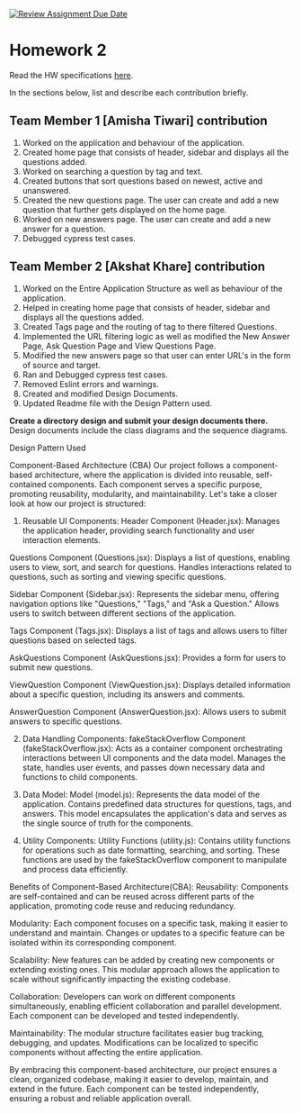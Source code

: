 [![Review Assignment Due Date](https://classroom.github.com/assets/deadline-readme-button-24ddc0f5d75046c5622901739e7c5dd533143b0c8e959d652212380cedb1ea36.svg)](https://classroom.github.com/a/Mvibic7M)
# Homework 2
Read the HW specifications [here](https://northeastern-my.sharepoint.com/:w:/g/personal/j_mitra_northeastern_edu/Ee5EyOzz3KlPoaqm2IFtL0YBfD9GE204MLqmaTNKiIEOSQ?e=CSPCfb).

In the sections below, list and describe each contribution briefly.

## Team Member 1 [Amisha Tiwari] contribution
1. Worked on the application and behaviour of the application.
2. Created home page that consists of header, sidebar and displays all the questions added.
3. Worked on searching a question by tag and text.
4. Created buttons that sort questions based on newest, active and unanswered.
5. Created the new questions page. The user can create and add a new question that further gets displayed on the home page.
6. Worked on new answers page. The user can create and add a new answer for a question.
7. Debugged cypress test cases.

## Team Member 2 [Akshat Khare] contribution
1. Worked on the Entire Application Structure as well as behaviour of the application.
2. Helped in creating home page that consists of header, sidebar and displays all the questions added.
3. Created Tags page and the routing of tag to there filtered Questions.
4. Implemented the URL filtering logic as well as modified the New Answer Page, Ask Question Page and View Questions Page. 
6. Modified the new answers page so that user can enter URL's in the form of source and target.
7. Ran and Debugged cypress test cases.
8. Removed Eslint errors and warnings.
9. Created and modified Design Documents.
10. Updated Readme file with the Design Pattern used.

**Create a directory design and submit your design documents there.** Design documents include the class diagrams and the sequence diagrams.

Design Pattern Used

Component-Based Architecture (CBA)
Our project follows a component-based architecture, where the application is divided into reusable, self-contained components. Each component serves a specific purpose, promoting reusability, modularity, and maintainability. Let's take a closer look at how our project is structured:

1. Reusable UI Components:
Header Component (Header.jsx): Manages the application header, providing search functionality and user interaction elements.

Questions Component (Questions.jsx): Displays a list of questions, enabling users to view, sort, and search for questions. Handles interactions related to questions, such as sorting and viewing specific questions.

Sidebar Component (Sidebar.jsx): Represents the sidebar menu, offering navigation options like "Questions," "Tags," and "Ask a Question." Allows users to switch between different sections of the application.

Tags Component (Tags.jsx): Displays a list of tags and allows users to filter questions based on selected tags.

AskQuestions Component (AskQuestions.jsx): Provides a form for users to submit new questions.

ViewQuestion Component (ViewQuestion.jsx): Displays detailed information about a specific question, including its answers and comments.

AnswerQuestion Component (AnswerQuestion.jsx): Allows users to submit answers to specific questions.

2. Data Handling Components:
fakeStackOverflow Component (fakeStackOverflow.jsx): Acts as a container component orchestrating interactions between UI components and the data model. Manages the state, handles user events, and passes down necessary data and functions to child components.

3. Data Model:
Model (model.js): Represents the data model of the application. Contains predefined data structures for questions, tags, and answers. This model encapsulates the application's data and serves as the single source of truth for the components.

4. Utility Components:
Utility Functions (utility.js): Contains utility functions for operations such as date formatting, searching, and sorting. These functions are used by the fakeStackOverflow component to manipulate and process data efficiently.

Benefits of Component-Based Architecture(CBA):
Reusability: Components are self-contained and can be reused across different parts of the application, promoting code reuse and reducing redundancy.

Modularity: Each component focuses on a specific task, making it easier to understand and maintain. Changes or updates to a specific feature can be isolated within its corresponding component.

Scalability: New features can be added by creating new components or extending existing ones. This modular approach allows the application to scale without significantly impacting the existing codebase.

Collaboration: Developers can work on different components simultaneously, enabling efficient collaboration and parallel development. Each component can be developed and tested independently.

Maintainability: The modular structure facilitates easier bug tracking, debugging, and updates. Modifications can be localized to specific components without affecting the entire application.

By embracing this component-based architecture, our project ensures a clean, organized codebase, making it easier to develop, maintain, and extend in the future. Each component can be tested independently, ensuring a robust and reliable application overall.